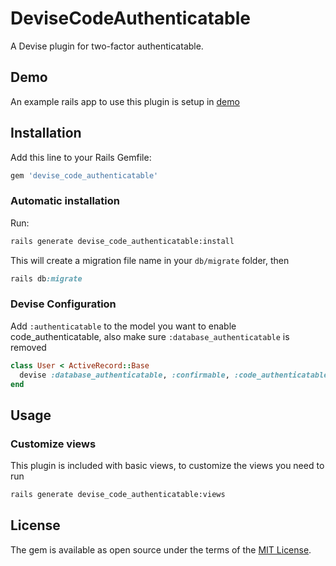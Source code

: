 # DeviseCodeAuthenticatable
A Devise plugin for two-factor authenticatable.

## Demo
An example rails app to use this plugin is setup in [demo](https://github.com/vincentying15/demo_for_devise_code_authenticatable)

## Installation
Add this line to your Rails Gemfile:

```ruby
gem 'devise_code_authenticatable'
```

### Automatic installation
Run:

```bash
rails generate devise_code_authenticatable:install
```

This will create a migration file name in your `db/migrate` folder, then


```ruby
rails db:migrate
```
### Devise Configuration
Add `:authenticatable` to the model you want to enable code_authenticatable, also make sure `:database_authenticatable` is removed

```ruby
class User < ActiveRecord::Base
  devise :database_authenticatable, :confirmable, :code_authenticatable
end
```
## Usage
### Customize views
This plugin is included with basic views, to customize the views you need to run

```bash
rails generate devise_code_authenticatable:views
```

## License
The gem is available as open source under the terms of the [MIT License](https://opensource.org/licenses/MIT).
